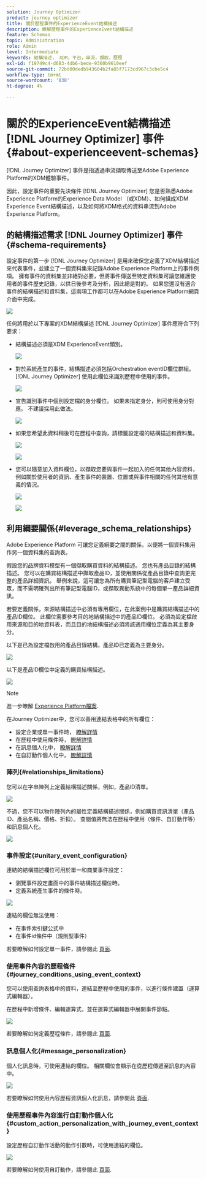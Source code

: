 ```yaml
---
solution: Journey Optimizer
product: journey optimizer
title: 關於歷程事件的ExperienceEvent結構描述
description: 瞭解歷程事件的ExperienceEvent結構描述
feature: Schemas
topic: Administration
role: Admin
level: Intermediate
keywords: 結構描述， XDM，平台，串流，擷取，歷程
exl-id: f19749c4-d683-4db6-bede-9360b9610eef
source-git-commit: 72bd00dedb943604b2fa85f7173cd967c3cbe5c4
workflow-type: tm+mt
source-wordcount: '838'
ht-degree: 4%

---
```


# 關於的ExperienceEvent結構描述 [!DNL Journey Optimizer] 事件 {#about-experienceevent-schemas}

[!DNL Journey Optimizer] 事件是指透過串流擷取傳送至Adobe Experience Platform的XDM體驗事件。

因此，設定事件的重要先決條件 [!DNL Journey Optimizer] 您是否熟悉Adobe Experience Platform的Experience Data Model （或XDM）、如何組成XDM Experience Event結構描述，以及如何將XDM格式的資料串流到Adobe Experience Platform。

## 的結構描述需求 [!DNL Journey Optimizer] 事件  {#schema-requirements}

設定事件的第一步 [!DNL Journey Optimizer] 是用來確保您定義了XDM結構描述來代表事件，並建立了一個資料集來記錄Adobe Experience Platform上的事件例項。 擁有事件的資料集並非絕對必要，但將事件傳送至特定資料集可讓您維護使用者的事件歷史記錄，以供日後參考及分析，因此總是對的。 如果您還沒有適合事件的結構描述和資料集，這兩項工作都可以在Adobe Experience Platform網頁介面中完成。

![](assets/schema1.png)

任何將用於以下專案的XDM結構描述 [!DNL Journey Optimizer] 事件應符合下列要求：

* 結構描述必須是XDM ExperienceEvent類別。

  ![](assets/schema2.png)

* 對於系統產生的事件，結構描述必須包括Orchestration eventID欄位群組。 [!DNL Journey Optimizer] 使用此欄位來識別歷程中使用的事件。

  ![](assets/schema3.png)

* 宣告識別事件中個別設定檔的身分欄位。 如果未指定身分，則可使用身分對應。 不建議採用此做法。

  ![](assets/schema4.png)

* 如果您希望此資料稍後可在歷程中查詢，請標籤設定檔的結構描述和資料集。

  ![](assets/schema5.png)

  ![](assets/schema6.png)

* 您可以隨意加入資料欄位，以擷取您要與事件一起加入的任何其他內容資料，例如關於使用者的資訊、產生事件的裝置、位置或與事件相關的任何其他有意義的情況。

  ![](assets/schema7.png)

  ![](assets/schema8.png)

## 利用綱要關係{#leverage_schema_relationships}

Adobe Experience Platform 可讓您定義綱要之間的關係，以便將一個資料集用作另一個資料集的查詢表。 

假設您的品牌資料模型有一個擷取購買資料的結構描述。 您也有產品目錄的結構描述。 您可以在購買結構描述中擷取產品ID，並使用關係從產品目錄中查詢更完整的產品詳細資訊。 舉例來說，這可讓您為所有購買筆記型電腦的客戶建立受眾，而不需明確列出所有筆記型電腦ID，或擷取異動系統中的每個單一產品詳細資訊。

若要定義關係，來源結構描述中必須有專用欄位，在此案例中是購買結構描述中的產品ID欄位。 此欄位需要參考目的地結構描述中的產品ID欄位。 必須為設定檔啟用來源和目的地資料表，而且目的地結構描述必須將該通用欄位定義為其主要身分。

以下是已為設定檔啟用的產品目錄結構，產品ID已定義為主要身分。

![](assets/schema9.png)

以下是產品ID欄位中定義的購買結構描述。

![](assets/schema10.png)

>[!NOTE]
>
>進一步瞭解 [Experience Platform檔案](https://experienceleague.adobe.com/docs/platform-learn/tutorials/schemas/configure-relationships-between-schemas.html?lang=zh-Hant).

在Journey Optimizer中，您可以善用連結表格中的所有欄位：

* 設定企業或單一事件時， [瞭解詳情](../event/experience-event-schema.md#unitary_event_configuration)
* 在歷程中使用條件時， [瞭解詳情](../event/experience-event-schema.md#journey_conditions_using_event_context)
* 在訊息個人化中， [瞭解詳情](../event/experience-event-schema.md#message_personalization)
* 在自訂動作個人化中， [瞭解詳情](../event/experience-event-schema.md#custom_action_personalization_with_journey_event_context)

### 陣列{#relationships_limitations}

您可以在字串陣列上定義結構描述關係，例如，產品ID清單。

![](assets/schema15.png)

不過，您不可以物件陣列內的屬性定義結構描述關係，例如購買資訊清單（產品ID、產品名稱、價格、折扣）。 查閱值將無法在歷程中使用（條件、自訂動作等） 和訊息個人化。

![](assets/schema16.png)

### 事件設定{#unitary_event_configuration}

連結的結構描述欄位可用於單一和商業事件設定：

* 瀏覽事件設定畫面中的事件結構描述欄位時。
* 定義系統產生事件的條件時。

![](assets/schema11.png)

連結的欄位無法使用：

* 在事件索引鍵公式中
* 在事件id條件中（規則型事件）

若要瞭解如何設定單一事件，請參閱此 [頁面](../event/about-creating.md).

### 使用事件內容的歷程條件{#journey_conditions_using_event_context}

您可以使用查詢表格中的資料，連結至歷程中使用的事件，以進行條件建置（運算式編輯器）。

在歷程中新增條件、編輯運算式，並在運算式編輯器中展開事件節點。

![](assets/schema12.png)

若要瞭解如何定義歷程條件，請參閱此 [頁面](../building-journeys/condition-activity.md).

### 訊息個人化{#message_personalization}

個人化訊息時，可使用連結的欄位。 相關欄位會顯示在從歷程傳遞至訊息的內容中。

![](assets/schema14.png)

若要瞭解如何使用內容歷程資訊個人化訊息，請參閱此 [頁面](../personalization/personalization-use-case.md).

### 使用歷程事件內容進行自訂動作個人化{#custom_action_personalization_with_journey_event_context}

設定歷程自訂動作活動的動作引數時，可使用連結的欄位。

![](assets/schema13.png)

若要瞭解如何使用自訂動作，請參閱此 [頁面](../building-journeys/using-custom-actions.md).
